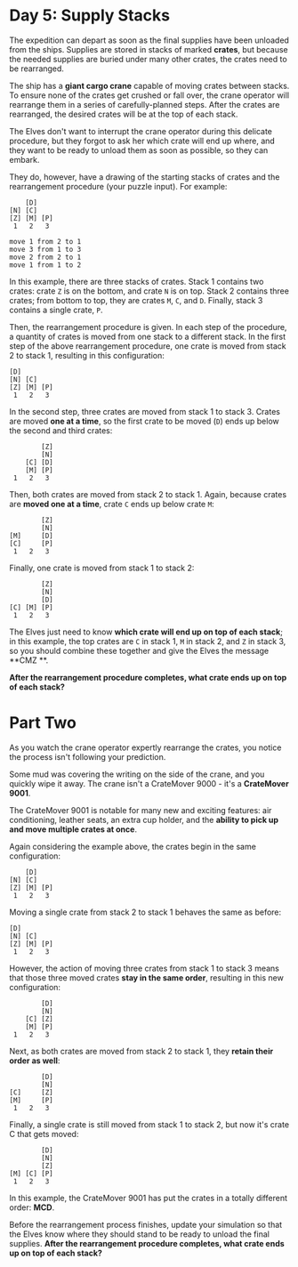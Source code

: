 # Day 5: Supply Stacks

The expedition can depart as soon as the final supplies have been unloaded from the ships. Supplies are stored in stacks
of marked **crates**, but because the needed supplies are buried under many other crates, the crates need to be
rearranged.

The ship has a **giant cargo crane** capable of moving crates between stacks. To ensure none of the crates get crushed
or fall over, the crane operator will rearrange them in a series of carefully-planned steps. After the crates are
rearranged, the desired crates will be at the top of each stack.

The Elves don't want to interrupt the crane operator during this delicate procedure, but they forgot to ask her which
crate will end up where, and they want to be ready to unload them as soon as possible, so they can embark.

They do, however, have a drawing of the starting stacks of crates and the rearrangement procedure (your puzzle input).
For example:

```
    [D]    
[N] [C]    
[Z] [M] [P]
 1   2   3 

move 1 from 2 to 1
move 3 from 1 to 3
move 2 from 2 to 1
move 1 from 1 to 2
```

In this example, there are three stacks of crates. Stack 1 contains two crates: crate `Z` is on the bottom, and
crate `N` is on top. Stack 2 contains three crates; from bottom to top, they are crates `M`, `C`, and `D`. Finally,
stack 3 contains a single crate, `P`.

Then, the rearrangement procedure is given. In each step of the procedure, a quantity of crates is moved from one stack
to a different stack. In the first step of the above rearrangement procedure, one crate is moved from stack 2 to stack
1, resulting in this configuration:

```
[D]        
[N] [C]    
[Z] [M] [P]
 1   2   3 
```

In the second step, three crates are moved from stack 1 to stack 3. Crates are moved **one at a time**, so the first
crate to be moved (`D`) ends up below the second and third crates:

```
        [Z]
        [N]
    [C] [D]
    [M] [P]
 1   2   3 
```

Then, both crates are moved from stack 2 to stack 1. Again, because crates are **moved one at a time**, crate `C` ends
up below crate `M`:

```
        [Z]
        [N]
[M]     [D]
[C]     [P]
 1   2   3 
```

Finally, one crate is moved from stack 1 to stack 2:

```
        [Z]
        [N]
        [D]
[C] [M] [P]
 1   2   3 
```

The Elves just need to know **which crate will end up on top of each stack**; in this example, the top crates are `C` in
stack 1, `M` in stack 2, and `Z` in stack 3, so you should combine these together and give the Elves the message **CMZ
**.

**After the rearrangement procedure completes, what crate ends up on top of each stack?**

# Part Two

As you watch the crane operator expertly rearrange the crates, you notice the process isn't following your prediction.

Some mud was covering the writing on the side of the crane, and you quickly wipe it away. The crane isn't a CrateMover
9000 - it's a **CrateMover 9001**.

The CrateMover 9001 is notable for many new and exciting features: air conditioning, leather seats, an extra cup holder,
and the **ability to pick up and move multiple crates at once**.

Again considering the example above, the crates begin in the same configuration:

```
    [D]    
[N] [C]    
[Z] [M] [P]
 1   2   3 
```

Moving a single crate from stack 2 to stack 1 behaves the same as before:

```
[D]        
[N] [C]    
[Z] [M] [P]
 1   2   3 
```

However, the action of moving three crates from stack 1 to stack 3 means that those three moved crates **stay in the
same order**, resulting in this new configuration:

```
        [D]
        [N]
    [C] [Z]
    [M] [P]
 1   2   3 
```

Next, as both crates are moved from stack 2 to stack 1, they **retain their order as well**:

```
        [D]
        [N]
[C]     [Z]
[M]     [P]
 1   2   3 
```

Finally, a single crate is still moved from stack 1 to stack 2, but now it's crate C that gets moved:

```
        [D]
        [N]
        [Z]
[M] [C] [P]
 1   2   3 
```

In this example, the CrateMover 9001 has put the crates in a totally different order: **MCD**.

Before the rearrangement process finishes, update your simulation so that the Elves know where they should stand to be
ready to unload the final supplies. **After the rearrangement procedure completes, what crate ends up on top of each
stack?**